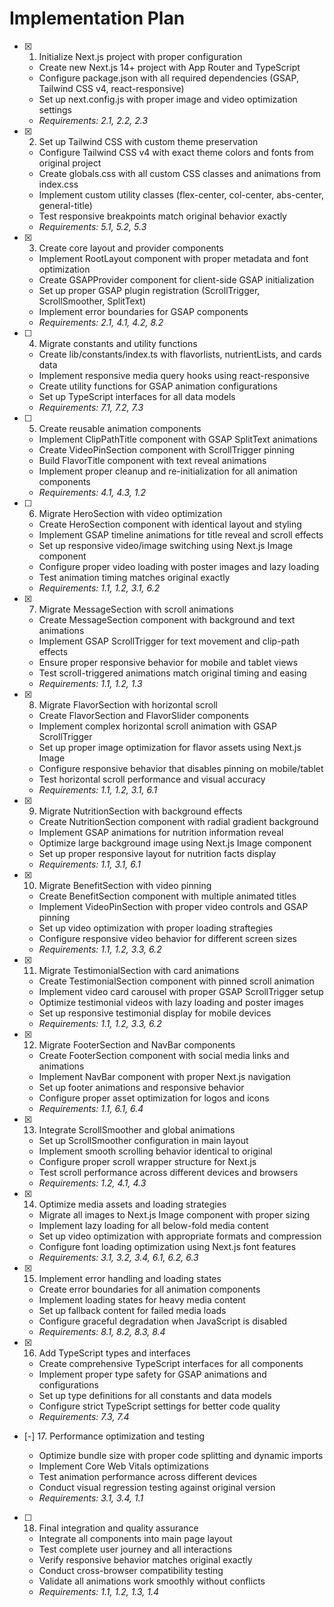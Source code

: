 # Implementation Plan

- [x] 1. Initialize Next.js project with proper configuration

  - Create new Next.js 14+ project with App Router and TypeScript
  - Configure package.json with all required dependencies (GSAP, Tailwind CSS v4, react-responsive)
  - Set up next.config.js with proper image and video optimization settings
  - _Requirements: 2.1, 2.2, 2.3_

- [x] 2. Set up Tailwind CSS with custom theme preservation

  - Configure Tailwind CSS v4 with exact theme colors and fonts from original project
  - Create globals.css with all custom CSS classes and animations from index.css
  - Implement custom utility classes (flex-center, col-center, abs-center, general-title)
  - Test responsive breakpoints match original behavior exactly
  - _Requirements: 5.1, 5.2, 5.3_

- [x] 3. Create core layout and provider components

  - Implement RootLayout component with proper metadata and font optimization
  - Create GSAPProvider component for client-side GSAP initialization
  - Set up proper GSAP plugin registration (ScrollTrigger, ScrollSmoother, SplitText)
  - Implement error boundaries for GSAP components
  - _Requirements: 2.1, 4.1, 4.2, 8.2_

- [ ] 4. Migrate constants and utility functions

  - Create lib/constants/index.ts with flavorlists, nutrientLists, and cards data
  - Implement responsive media query hooks using react-responsive
  - Create utility functions for GSAP animation configurations
  - Set up TypeScript interfaces for all data models
  - _Requirements: 7.1, 7.2, 7.3_

- [ ] 5. Create reusable animation components

  - Implement ClipPathTitle component with GSAP SplitText animations
  - Create VideoPinSection component with ScrollTrigger pinning
  - Build FlavorTitle component with text reveal animations
  - Implement proper cleanup and re-initialization for all animation components
  - _Requirements: 4.1, 4.3, 1.2_

- [ ] 6. Migrate HeroSection with video optimization

  - Create HeroSection component with identical layout and styling
  - Implement GSAP timeline animations for title reveal and scroll effects
  - Set up responsive video/image switching using Next.js Image component
  - Configure proper video loading with poster images and lazy loading
  - Test animation timing matches original exactly
  - _Requirements: 1.1, 1.2, 3.1, 6.2_

- [x] 7. Migrate MessageSection with scroll animations

  - Create MessageSection component with background and text animations
  - Implement GSAP ScrollTrigger for text movement and clip-path effects
  - Ensure proper responsive behavior for mobile and tablet views
  - Test scroll-triggered animations match original timing and easing
  - _Requirements: 1.1, 1.2, 1.3_

- [x] 8. Migrate FlavorSection with horizontal scroll

  - Create FlavorSection and FlavorSlider components
  - Implement complex horizontal scroll animation with GSAP ScrollTrigger
  - Set up proper image optimization for flavor assets using Next.js Image
  - Configure responsive behavior that disables pinning on mobile/tablet
  - Test horizontal scroll performance and visual accuracy
  - _Requirements: 1.1, 1.2, 3.1, 6.1_

- [x] 9. Migrate NutritionSection with background effects

  - Create NutritionSection component with radial gradient background
  - Implement GSAP animations for nutrition information reveal
  - Optimize large background image using Next.js Image component
  - Set up proper responsive layout for nutrition facts display
  - _Requirements: 1.1, 3.1, 6.1_

- [x] 10. Migrate BenefitSection with video pinning

  - Create BenefitSection component with multiple animated titles
  - Implement VideoPinSection with proper video controls and GSAP pinning
  - Set up video optimization with proper loading straftegies
  - Configure responsive video behavior for different screen sizes
  - _Requirements: 1.1, 1.2, 3.3, 6.2_

- [x] 11. Migrate TestimonialSection with card animations

  - Create TestimonialSection component with pinned scroll animation
  - Implement video card carousel with proper GSAP ScrollTrigger setup
  - Optimize testimonial videos with lazy loading and poster images
  - Set up responsive testimonial display for mobile devices
  - _Requirements: 1.1, 1.2, 3.3, 6.2_

- [x] 12. Migrate FooterSection and NavBar components

  - Create FooterSection component with social media links and animations
  - Implement NavBar component with proper Next.js navigation
  - Set up footer animations and responsive behavior
  - Configure proper asset optimization for logos and icons
  - _Requirements: 1.1, 6.1, 6.4_

- [x] 13. Integrate ScrollSmoother and global animations

  - Set up ScrollSmoother configuration in main layout
  - Implement smooth scrolling behavior identical to original
  - Configure proper scroll wrapper structure for Next.js
  - Test scroll performance across different devices and browsers
  - _Requirements: 1.2, 4.1, 4.3_

- [x] 14. Optimize media assets and loading strategies

  - Migrate all images to Next.js Image component with proper sizing
  - Implement lazy loading for all below-fold media content
  - Set up video optimization with appropriate formats and compression
  - Configure font loading optimization using Next.js font features
  - _Requirements: 3.1, 3.2, 3.4, 6.1, 6.2, 6.3_

- [x] 15. Implement error handling and loading states

  - Create error boundaries for all animation components
  - Implement loading states for heavy media content
  - Set up fallback content for failed media loads
  - Configure graceful degradation when JavaScript is disabled
  - _Requirements: 8.1, 8.2, 8.3, 8.4_

- [x] 16. Add TypeScript types and interfaces

  - Create comprehensive TypeScript interfaces for all components
  - Implement proper type safety for GSAP animations and configurations
  - Set up type definitions for all constants and data models
  - Configure strict TypeScript settings for better code quality
  - _Requirements: 7.3, 7.4_

- [-] 17. Performance optimization and testing

  - Optimize bundle size with proper code splitting and dynamic imports
  - Implement Core Web Vitals optimizations
  - Test animation performance across different devices
  - Conduct visual regression testing against original version
  - _Requirements: 3.1, 3.4, 1.1_

- [ ] 18. Final integration and quality assurance
  - Integrate all components into main page layout
  - Test complete user journey and all interactions
  - Verify responsive behavior matches original exactly
  - Conduct cross-browser compatibility testing
  - Validate all animations work smoothly without conflicts
  - _Requirements: 1.1, 1.2, 1.3, 1.4_
